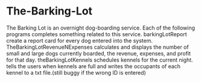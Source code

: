 # The-Barking-Lot
The Barking Lot is an overnight dog-boarding service. Each of the following programs completes something related to this service.
barkingLotReport create a report card for every dog entered into the system.
TheBarkingLotRevenueNExpenses calculates and displays the number of small and large dogs currently boarded, the revenue, expenses, and profit for that day.
theBarkingLotKennels schedules kennels for the current night. tells the users when kennels are full and writes the occupants of each kennel to a txt file.(still buggy if the wrong ID is entered)
